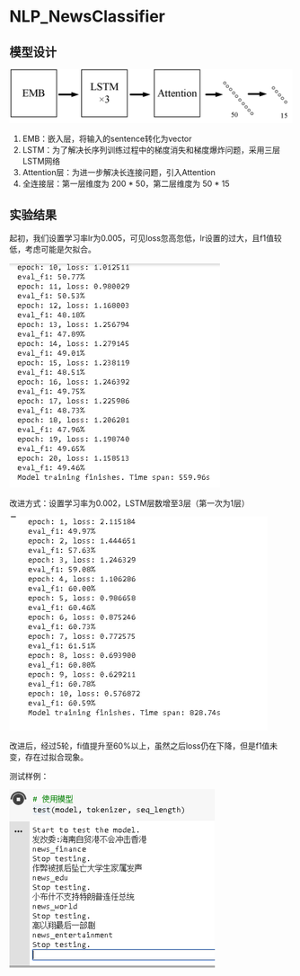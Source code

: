 # NLP_NewsClassifier

## 模型设计


![avatar](./pic/struct.png)

1. EMB：嵌入层，将输入的sentence转化为vector
2. LSTM：为了解决长序列训练过程中的梯度消失和梯度爆炸问题，采用三层LSTM网络
3. Attention层：为进一步解决长连接问题，引入Attention
4. 全连接层：第一层维度为 200 * 50，第二层维度为 50 * 15


## 实验结果

起初，我们设置学习率lr为0.005，可见loss忽高忽低，lr设置的过大，且f1值较低，考虑可能是欠拟合。


![avatar](./pic/lr_0.005.png)

改进方式：设置学习率为0.002，LSTM层数增至3层（第一次为1层）

![avatar](./pic/lr_0.002.png)

改进后，经过5轮，fi值提升至60%以上，虽然之后loss仍在下降，但是f1值未变，存在过拟合现象。

测试样例：

![avatar](./pic/test.png)